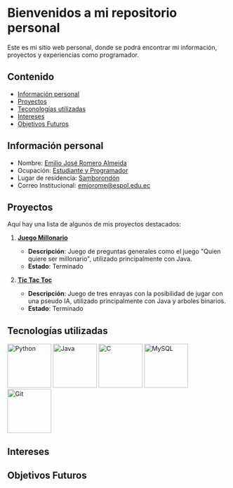 # Bienvenidos a mi repositorio personal

Este es mi sitio web personal, donde se podrá encontrar mi información, proyectos y experiencias
como programador.

## Contenido
* [Información personal](#información-personal)
* [Proyectos](#proyectos)
* [Teconologías utilizadas](#tecnologías-utilizadas)
* [Intereses](#intereses)
* [Objetivos Futuros](#objetivos-futuros)

## Información personal
* Nombre: [Emilio José Romero Almeida]()
* Ocupación: [Estudiante y Programador]()
* Lugar de residencia: [Samborondón]()
* Correo Institucional: [emjorome@espol.edu.ec]()

## Proyectos

Aquí hay una lista de algunos de mis proyectos destacados:

1. **[Juego Millonario](https://github.com/Issac-Maza/POO-P3-G10-Parcial2.git)**
   - **Descripción**: Juego de preguntas generales como el juego "Quien quiere ser millonario", utilizado principalmente con Java.
   - **Estado**: Terminado

2. **[Tic Tac Toc](https://github.com/PieroPazmino/Grupo_11.git)**
   - **Descripción**: Juego de tres enrayas con la posibilidad de jugar con una pseudo IA, utilizado principalmente con Java y arboles binarios.
   - **Estado**: Terminado

## Tecnologías utilizadas
<img src="https://www.python.org/static/community_logos/python-logo-master-v3-TM.png" alt="Python" width="100" height="100">
<img src="https://upload.wikimedia.org/wikipedia/en/3/30/Java_logo_and_wordmark.svg" alt="Java" width="100" height="100">
<img src="https://upload.wikimedia.org/wikipedia/commons/9/99/C_logo.svg" alt="C" width="100" height="100">
<img src="https://upload.wikimedia.org/wikipedia/en/8/8c/MySQL_logo_and_wordmark.svg" alt="MySQL" width="100" height="100">
<img src="https://www.pngegg.com/en/png-etzdt" alt="Git" width="100" height="100">

## Intereses

## Objetivos Futuros
